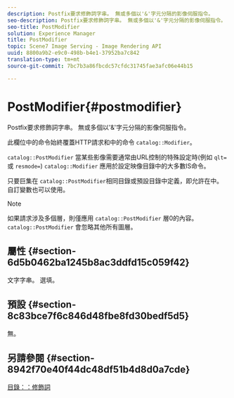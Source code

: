 ```yaml
---
description: Postfix要求修飾詞字串。 無或多個以'&'字元分隔的影像伺服指令。
seo-description: Postfix要求修飾詞字串。 無或多個以'&'字元分隔的影像伺服指令。
seo-title: PostModifier
solution: Experience Manager
title: PostModifier
topic: Scene7 Image Serving - Image Rendering API
uuid: 8800a9b2-e9c0-498b-b4e1-37952ba7c842
translation-type: tm+mt
source-git-commit: 7bc7b3a86fbcdc57cfdc31745fae3afc06e44b15

---
```



# PostModifier{#postmodifier}

Postfix要求修飾詞字串。 無或多個以&#39;&amp;&#39;字元分隔的影像伺服指令。

此欄位中的命令始終覆蓋HTTP請求和中的命令 `catalog::Modifier`。

`catalog::PostModifier` 當某些影像需要通常由URL控制的特殊設定時(例如 `qlt=` 或 `resmode=`) `catalog::Modifier` 應用於設定映像目錄中的大多數IS命令。

只要巨集在 `catalog::PostModifier`相同目錄或預設目錄中定義，即允許在中。 自訂變數也可以使用。

>[!NOTE]
>
>如果請求涉及多個層，則僅應用 `catalog::PostModifier` 層0的內容。 `catalog::PostModifier` 會忽略其他所有圖層。

## 屬性 {#section-6d5b0462ba1245b8ac3ddfd15c059f42}

文字字串。 選填。

## 預設 {#section-8c83bce7f6c846d48fbe8fd30bedf5d5}

無。

## 另請參閱 {#section-8942f70e40f44dc48df51b4d8d0a7cde}

[目錄：：修飾詞](../../../../../../is-api/image-catalog/image-serving-api-ref/c-image-catalog-reference/c-image-svg-data-reference/c-image-data-reference/r-modifier-cat.md#reference-d2c6884b3a2248fab81a112d27969834)
